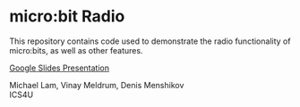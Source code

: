 # micro:bit Radio

This repository contains code used to demonstrate the radio functionality of micro:bits, as well as other features.

[Google Slides Presentation](https://docs.google.com/presentation/d/1tTEfqLXLWlzSmkl9f0qleHJd5cHbk8u8LMDYQiWDIkQ/edit?ts=5c7c6b8d#slide=id.g50a6a978dd_0_296)

Michael Lam, Vinay Meldrum, Denis Menshikov  
ICS4U
